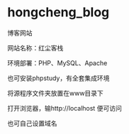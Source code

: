 # hongcheng_blog
博客网站

网站名称：红尘客栈

环境部署：PHP、MySQL、Apache

也可安装phpstudy，有全套集成环境

将源程序文件夹放置在www目录下

打开浏览器，输http://localhost  便可访问

也可自己设置域名

